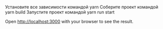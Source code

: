 Установите все зависимости командой yarn
Соберите проект командой yarn build
Запустите проект командой yarn run start

Open [http://localhost:3000](http://localhost:3000) with your browser to see the result.

